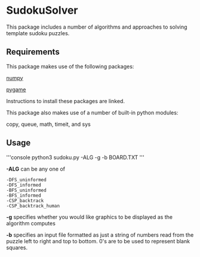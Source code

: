 # SudokuSolver

This package includes a number of algorithms and approaches to solving template sudoku puzzles.

## Requirements

This package makes use of the following packages:

[numpy](https://numpy.org/install/)

[pygame](https://www.pygame.org/wiki/GettingStarted)

Instructions to install these packages are linked. 

This package also makes use of a number of built-in python modules:

copy, queue, math, timeit, and sys

## Usage

'''console
python3 sudoku.py -ALG -g -b BOARD.TXT
'''

**-ALG** can be any one of

    -DFS_uninformed
    -DFS_informed
    -BFS_uninformed
    -BFS_informed
    -CSP_backtrack
    -CSP_backtrack_human

**-g** specifies whether you would like graphics to be displayed as the algorithm computes

**-b** specifies an input file formatted as just a string of numbers read from the puzzle left to right and top to bottom. 0's are to be used to represent blank squares.
